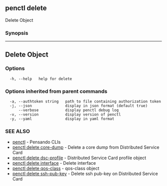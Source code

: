 ## penctl delete

Delete Object

### Synopsis



---------------
 Delete Object 
---------------


### Options

```
  -h, --help   help for delete
```

### Options inherited from parent commands

```
  -a, --authtoken string   path to file containing authorization token
  -j, --json               display in json format (default true)
      --verbose            display penctl debug log
  -v, --version            display version of penctl
  -y, --yaml               display in yaml format
```

### SEE ALSO
* [penctl](penctl.md)	 - Pensando CLIs
* [penctl delete core-dump](penctl_delete_core-dump.md)	 - Delete a core dump from Distributed Service Card
* [penctl delete dsc-profile](penctl_delete_dsc-profile.md)	 - Distributed Service Card profile object
* [penctl delete interface](penctl_delete_interface.md)	 - Delete interface
* [penctl delete qos-class](penctl_delete_qos-class.md)	 - qos-class object
* [penctl delete ssh-pub-key](penctl_delete_ssh-pub-key.md)	 - Delete ssh pub-key on Distributed Service Card


